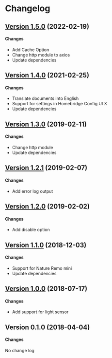 # Changelog


## [Version 1.5.0](https://github.com/hirosan18/homebridge-nature-remo-sensor/compare/v1.4.0...v1.5.0) (2022-02-19)

#### Changes

- Add Cache Option
- Change http module to axios
- Update dependencies

## [Version 1.4.0](https://github.com/hirosan18/homebridge-nature-remo-sensor/compare/v1.3.0...v1.4.0) (2021-02-25)

#### Changes

- Translate documents into English
- Support for settings in Homebridge Config UI X
- Update dependencies

## [Version 1.3.0](https://github.com/hirosan18/homebridge-nature-remo-sensor/compare/v1.2.1...v1.3.0) (2019-02-11)

#### Changes

- Change http module
- Update dependencies

## [Version 1.2.1](https://github.com/hirosan18/homebridge-nature-remo-sensor/compare/v1.2.0...v1.2.1) (2019-02-07)

#### Changes

- Add error log output

## [Version 1.2.0](https://github.com/hirosan18/homebridge-nature-remo-sensor/compare/v1.1.0...v1.2.0) (2019-02-02)

#### Changes

- Add disable option

## [Version 1.1.0](https://github.com/hirosan18/homebridge-nature-remo-sensor/compare/v1.0.0...v1.1.0) (2018-12-03)

#### Changes

- Support for Nature Remo mini
- Update dependencies

## [Version 1.0.0](https://github.com/hirosan18/homebridge-nature-remo-sensor/compare/v0.1.0...v1.0.0) (2018-07-17)

#### Changes

- Add support for light sensor


## Version 0.1.0 (2018-04-04)

#### Changes

No change log
